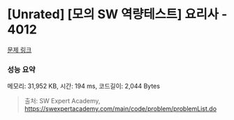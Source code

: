 # [Unrated] [모의 SW 역량테스트] 요리사 - 4012 

[문제 링크](https://swexpertacademy.com/main/code/problem/problemDetail.do?contestProbId=AWIeUtVakTMDFAVH) 

### 성능 요약

메모리: 31,952 KB, 시간: 194 ms, 코드길이: 2,044 Bytes



> 출처: SW Expert Academy, https://swexpertacademy.com/main/code/problem/problemList.do